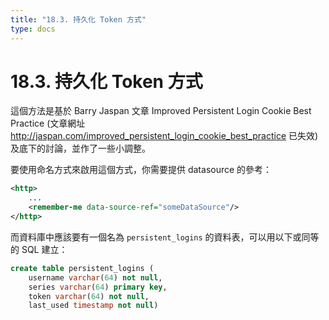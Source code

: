 ```yaml
---
title: "18.3. 持久化 Token 方式"
type: docs
---
```


# 18.3. 持久化 Token 方式

這個方法是基於 Barry Jaspan 文章 Improved Persistent Login Cookie Best Practice (文章網址 http://jaspan.com/improved_persistent_login_cookie_best_practice 已失效) 及底下的討論，並作了一些小調整。

要使用命名方式來啟用這個方式，你需要提供 datasource 的參考：

```xml
<http>
    ...
    <remember-me data-source-ref="someDataSource"/>
</http>
```

而資料庫中應該要有一個名為 `persistent_logins` 的資料表，可以用以下或同等的 SQL 建立：

```sql
create table persistent_logins (
	username varchar(64) not null,
	series varchar(64) primary key,
	token varchar(64) not null,
	last_used timestamp not null)
```